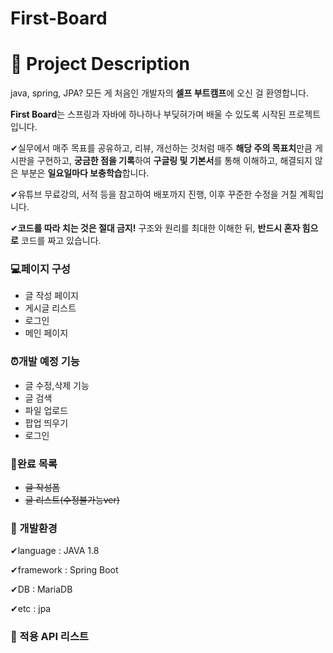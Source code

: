 # First-Board
# 📜 Project Description

java, spring, JPA? 모든 게 처음인 개발자의 **셀프 부트캠프**에 오신 걸 환영합니다.

**First Board**는 스프링과 자바에 하나하나 부딪혀가며 배울 수 있도록 시작된 프로젝트입니다. 

✔실무에서 매주 목표를 공유하고, 리뷰, 개선하는 것처럼 매주 **해당 주의 목표치**만큼 게시판을 구현하고, **궁금한 점을 기록**하여 **구글링 및 기본서**를 통해 이해하고, 해결되지 않은 부분은 **일요일마다 보충학습**합니다. 

✔유튜브 무료강의, 서적 등을 참고하여 배포까지 진행, 이후 꾸준한 수정을 거칠 계획입니다.

✔**코드를 따라 치는 것은 절대 금지!** 구조와 원리를 최대한 이해한 뒤, **반드시 혼자 힘으로** 코드를 짜고 있습니다. 

### 💻페이지 구성

- 글 작성 페이지
- 게시글 리스트
- 로그인
- 메인 페이지

### ⏰개발 예정 기능

- 글 수정,삭제 기능
- 글 검색
- 파일 업로드
- 팝업 띄우기
- 로그인

### 🎉완료 목록

- ~~글 작성폼~~
- ~~글 리스트(수정불가능ver)~~

### 🌱 개발환경

✔language : JAVA 1.8

✔framework : Spring Boot

✔DB : MariaDB

✔etc : jpa

### 🎁 적용 API 리스트
